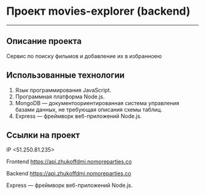 # Проект movies-explorer (backend)
---------------------------------

## Описание проекта
Сервис по поиску фильмов и добавление их в избранноею 

## Использованные технологии
1. Язык программирования JavaScript.
2. Программная платформа Node.js.
3. MongoDB — документоориентированная система управления базами данных, не требующая описания схемы таблиц.
4. Express — фреймворк веб-приложений Node.js.

## Ссылки на проект

IP <51.250.81.235>

Frontend https://api.zhukoffdmi.nomoreparties.co

Backend https://api.zhukoffdmi.nomoreparties.co

Express — фреймворк веб-приложений Node.js.
